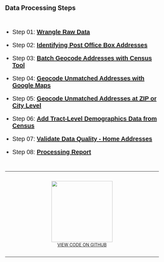 <head>
<link href="//maxcdn.bootstrapcdn.com/font-awesome/4.2.0/css/font-awesome.min.css" rel="stylesheet">
</head>

## Data Processing Steps 

<br>

* Step 01: [**Wrangle Raw Data**](Step-01-ProcessRawData.html)

* Step 02: [**Identifying Post Office Box Addresses**](Step-02-POBsandGaps.html)

* Step 03: [**Batch Geocode Addresses with Census Tool**](Step-03-CensusGeo.html)

* Step 04: [**Geocode Unmatched Addresses with Google Maps**](Step-04-GoogleGeo.html)

* Step 05: [**Geocode Unmatched Addresses at ZIP or City Level**](Step-05-ZipsandCityGeo.html)

* Step 06: [**Add Tract-Level Demographics Data from Census**](Step-06-AddCensusData.html)

* Step 07: [**Validate Data Quality - Home Addresses**](Step-07-Disambiguation.html)

* Step 08: [**Processing Report**](Step-08-ProcessReport.html)

<br>
<hr>
<br>

<center>

<img src="https://www.iconfinder.com/data/icons/social-media-logos-7/64/github-512.png" width="200">
<br>
<a href="https://github.com/Nonprofit-Open-Data-Collective/open-1023-ez-dataset">VIEW CODE ON GITHUB</a>

</center>

<br>
<hr>
<br>


<style>
li { 
  font-size: 20px;
  font-family: sans-serif, "Helvetica Neue", "Lucida Grande", Arial; 
  }
</style>
